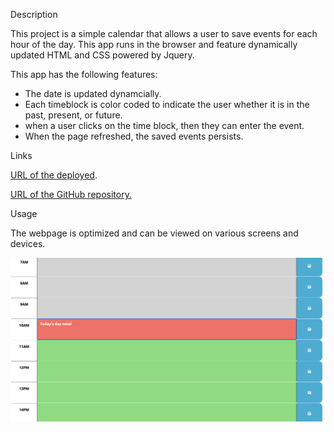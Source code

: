 Description

This project is a simple calendar that allows a user to save events for each hour of the day. This app runs in the browser and feature dynamically updated HTML and CSS powered by Jquery.

This app has the following features:

- The date is updated dynamcially.
- Each timeblock is color coded to indicate the user whether it is in the past, present, or future.
- when a user clicks on the time block, then they can enter the event.
- When the page refreshed, the saved events persists.

Links

[URL of the deployed](https://lizas2022.github.io/calendarProject/).

[URL of the GitHub repository.](https://github.com/LizaS2022/calendarProject.git)

Usage

The webpage is optimized and can be viewed on various screens and devices.

![1681391074380](image/README/1681391074380.png)
